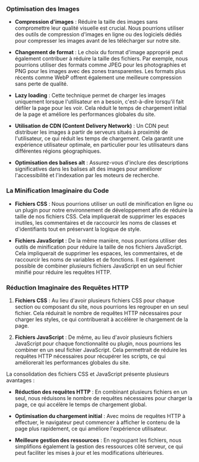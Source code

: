 ### Optimisation des Images

- **Compression d'images** : Réduire la taille des images sans compromettre leur qualité visuelle est crucial. Nous pourrions utiliser des outils de compression d'images en ligne ou des logiciels dédiés pour compresser les images avant de les télécharger sur notre site.

- **Changement de format** : Le choix du format d'image approprié peut également contribuer à réduire la taille des fichiers. Par exemple, nous pourrions utiliser des formats comme JPEG pour les photographies et PNG pour les images avec des zones transparentes. Les formats plus récents comme WebP offrent également une meilleure compression sans perte de qualité.

- **Lazy loading** : Cette technique permet de charger les images uniquement lorsque l'utilisateur en a besoin, c'est-à-dire lorsqu'il fait défiler la page pour les voir. Cela réduit le temps de chargement initial de la page et améliore les performances globales du site.

- **Utilisation de CDN (Content Delivery Network)** : Un CDN peut distribuer les images à partir de serveurs situés à proximité de l'utilisateur, ce qui réduit les temps de chargement. Cela garantit une expérience utilisateur optimale, en particulier pour les utilisateurs dans différentes régions géographiques.

- **Optimisation des balises alt** : Assurez-vous d'inclure des descriptions significatives dans les balises alt des images pour améliorer l'accessibilité et l'indexation par les moteurs de recherche.

### La Minification Imaginaire du Code

- **Fichiers CSS** : Nous pourrions utiliser un outil de minification en ligne ou un plugin pour notre environnement de développement afin de réduire la taille de nos fichiers CSS. Cela impliquerait de supprimer les espaces inutiles, les commentaires et de raccourcir les noms de classes et d'identifiants tout en préservant la logique de style.

- **Fichiers JavaScript** : De la même manière, nous pourrions utiliser des outils de minification pour réduire la taille de nos fichiers JavaScript. Cela impliquerait de supprimer les espaces, les commentaires, et de raccourcir les noms de variables et de fonctions. Il est également possible de combiner plusieurs fichiers JavaScript en un seul fichier minifié pour réduire les requêtes HTTP.

### Réduction Imaginaire des Requêtes HTTP

1. **Fichiers CSS** : Au lieu d'avoir plusieurs fichiers CSS pour chaque section ou composant du site, nous pourrions les regrouper en un seul fichier. Cela réduirait le nombre de requêtes HTTP nécessaires pour charger les styles, ce qui contribuerait à accélérer le chargement de la page.

2. **Fichiers JavaScript** : De même, au lieu d'avoir plusieurs fichiers JavaScript pour chaque fonctionnalité ou plugin, nous pourrions les combiner en un seul fichier JavaScript. Cela permettrait de réduire les requêtes HTTP nécessaires pour récupérer les scripts, ce qui améliorerait les performances globales du site.

La consolidation des fichiers CSS et JavaScript présente plusieurs avantages :

- **Réduction des requêtes HTTP** : En combinant plusieurs fichiers en un seul, nous réduisons le nombre de requêtes nécessaires pour charger la page, ce qui accélère le temps de chargement global.

- **Optimisation du chargement initial** : Avec moins de requêtes HTTP à effectuer, le navigateur peut commencer à afficher le contenu de la page plus rapidement, ce qui améliore l'expérience utilisateur.

- **Meilleure gestion des ressources** : En regroupant les fichiers, nous simplifions également la gestion des ressources côté serveur, ce qui peut faciliter les mises à jour et les modifications ultérieures.
